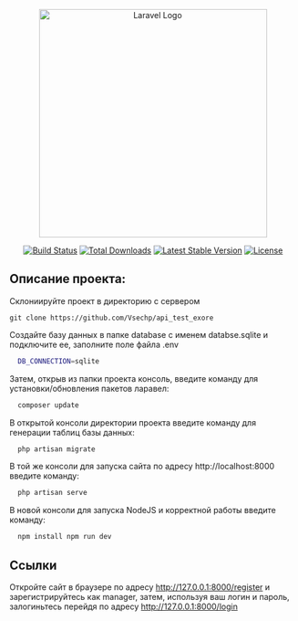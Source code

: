 <p align="center"><a href="https://laravel.com" target="_blank"><img src="https://raw.githubusercontent.com/laravel/art/master/logo-lockup/5%20SVG/2%20CMYK/1%20Full%20Color/laravel-logolockup-cmyk-red.svg" width="400" alt="Laravel Logo"></a></p>

<p align="center">
<a href="https://github.com/laravel/framework/actions"><img src="https://github.com/laravel/framework/workflows/tests/badge.svg" alt="Build Status"></a>
<a href="https://packagist.org/packages/laravel/framework"><img src="https://img.shields.io/packagist/dt/laravel/framework" alt="Total Downloads"></a>
<a href="https://packagist.org/packages/laravel/framework"><img src="https://img.shields.io/packagist/v/laravel/framework" alt="Latest Stable Version"></a>
<a href="https://packagist.org/packages/laravel/framework"><img src="https://img.shields.io/packagist/l/laravel/framework" alt="License"></a>
</p>

## Описание проекта:
Склониируйте проект в директорию с сервером 

```
git clone https://github.com/Vsechp/api_test_exore

```
Создайте базу данных в папке database с именем databse.sqlite и подключите ее, заполните поле файла .env 
```bash
  DB_CONNECTION=sqlite
```

Затем, открыв из папки проекта консоль, введите команду для установки/обновления пакетов ларавел:
```bash
  composer update
```

В открытой консоли директории проекта введите команду для генерации таблиц базы данных:
```bash
  php artisan migrate
```

В той же консоли для запуска сайта по адресу http://localhost:8000 введите команду:
```bash
  php artisan serve
```

В новой консоли для запуска NodeJS и корректной работы введите команду:
```bash
  npm install npm run dev
```
## Ссылки
Откройте сайт в браузере по адресу   http://127.0.0.1:8000/register и зарегистрируйтесь как manager, затем, используя ваш логин и пароль, залогиньтесь  перейдя по адресу http://127.0.0.1:8000/login 


